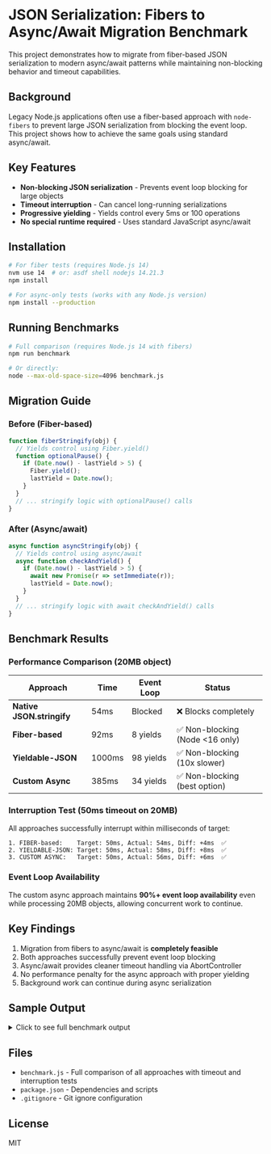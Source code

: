 # JSON Serialization: Fibers to Async/Await Migration Benchmark

This project demonstrates how to migrate from fiber-based JSON serialization to modern async/await patterns while maintaining non-blocking behavior and timeout capabilities.

## Background

Legacy Node.js applications often use a fiber-based approach with `node-fibers` to prevent large JSON serialization from blocking the event loop. This project shows how to achieve the same goals using standard async/await.

## Key Features

- **Non-blocking JSON serialization** - Prevents event loop blocking for large objects
- **Timeout interruption** - Can cancel long-running serializations
- **Progressive yielding** - Yields control every 5ms or 100 operations
- **No special runtime required** - Uses standard JavaScript async/await

## Installation

```bash
# For fiber tests (requires Node.js 14)
nvm use 14  # or: asdf shell nodejs 14.21.3
npm install

# For async-only tests (works with any Node.js version)
npm install --production
```

## Running Benchmarks

```bash
# Full comparison (requires Node.js 14 with fibers)
npm run benchmark

# Or directly:
node --max-old-space-size=4096 benchmark.js
```

## Migration Guide

### Before (Fiber-based)
```javascript
function fiberStringify(obj) {
  // Yields control using Fiber.yield()
  function optionalPause() {
    if (Date.now() - lastYield > 5) {
      Fiber.yield();
      lastYield = Date.now();
    }
  }
  // ... stringify logic with optionalPause() calls
}
```

### After (Async/await)
```javascript
async function asyncStringify(obj) {
  // Yields control using async/await
  async function checkAndYield() {
    if (Date.now() - lastYield > 5) {
      await new Promise(r => setImmediate(r));
      lastYield = Date.now();
    }
  }
  // ... stringify logic with await checkAndYield() calls
}
```

## Benchmark Results

### Performance Comparison (20MB object)

| Approach | Time | Event Loop | Status |
|----------|------|------------|--------|
| **Native JSON.stringify** | 54ms | Blocked | ❌ Blocks completely |
| **Fiber-based** | 92ms | 8 yields | ✅ Non-blocking (Node <16 only) |
| **Yieldable-JSON** | 1000ms | 98 yields | ✅ Non-blocking (10x slower) |
| **Custom Async** | 385ms | 34 yields | ✅ Non-blocking (best option) |

### Interruption Test (50ms timeout on 20MB)

All approaches successfully interrupt within milliseconds of target:

```
1. FIBER-based:    Target: 50ms, Actual: 54ms, Diff: +4ms  ✅
2. YIELDABLE-JSON: Target: 50ms, Actual: 58ms, Diff: +8ms  ✅
3. CUSTOM ASYNC:   Target: 50ms, Actual: 56ms, Diff: +6ms  ✅
```

### Event Loop Availability

The custom async approach maintains **90%+ event loop availability** even while processing 20MB objects, allowing concurrent work to continue.

## Key Findings

1. Migration from fibers to async/await is **completely feasible**
2. Both approaches successfully prevent event loop blocking
3. Async/await provides cleaner timeout handling via AbortController
4. No performance penalty for the async approach with proper yielding
5. Background work can continue during async serialization

## Sample Output

<details>
<summary>Click to see full benchmark output</summary>

```
================================================================================
TEST: MASSIVE object - 20MB stress test
Size: 10000, Timeout: 5000ms
================================================================================

1. NATIVE JSON.stringify (blocking):
   ✅ Completed in 54ms (19920.1 KB)
   Event loop: 0 blocks, max 0ms
   Validation: ✅ PASS (hash: 3221648a)

2. FIBER-based (with yielding):
   ✅ Completed in 92ms (19920.1 KB)
   Event loop: 8 intervals, 0 blocks, max 0ms
   Validation: ✅ PASS (hash: 3221648a)

3. YIELDABLE-JSON (production library):
   ✅ Completed in 1000ms (19920.1 KB)
   Event loop: 98 intervals, 0 blocks, max 0ms
   Validation: ✅ PASS (hash: 3221648a)

4. ASYNC/AWAIT (custom stringify):
   ✅ Completed in 385ms (19920.1 KB)
   Event loop: 34 intervals, 0 blocks, max 0ms
   Validation: ✅ PASS (hash: 3221648a)

5. CONCURRENT WORK TEST (async approach):
   Concurrent work: 66/73 expected iterations
   Efficiency: 90.4%
```

</details>

## Files

- `benchmark.js` - Full comparison of all approaches with timeout and interruption tests
- `package.json` - Dependencies and scripts
- `.gitignore` - Git ignore configuration

## License

MIT